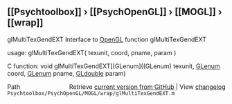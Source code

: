 ## [[Psychtoolbox]] &#8250; [[PsychOpenGL]] &#8250; [[MOGL]] &#8250; [[wrap]]

glMultiTexGendEXT  Interface to [OpenGL](OpenGL) function glMultiTexGendEXT  
  
usage:  glMultiTexGendEXT( texunit, coord, pname, param )  
  
C function:  void glMultiTexGendEXT[(GLenum]((GLenum) texunit, [GLenum](GLenum) coord, [GLenum](GLenum) pname, [GLdouble](GLdouble) param)  




<div class="code_header" style="text-align:right;">
  <span style="float:left;">Path&nbsp;&nbsp;</span> <span class="counter">Retrieve <a href=
  "https://raw.github.com/Psychtoolbox-3/Psychtoolbox-3/beta/Psychtoolbox/PsychOpenGL/MOGL/wrap/glMultiTexGendEXT.m">current version from GitHub</a> | View <a href=
  "https://github.com/Psychtoolbox-3/Psychtoolbox-3/commits/beta/Psychtoolbox/PsychOpenGL/MOGL/wrap/glMultiTexGendEXT.m">changelog</a></span>
</div>
<div class="code">
  <code>Psychtoolbox/PsychOpenGL/MOGL/wrap/glMultiTexGendEXT.m</code>
</div>

